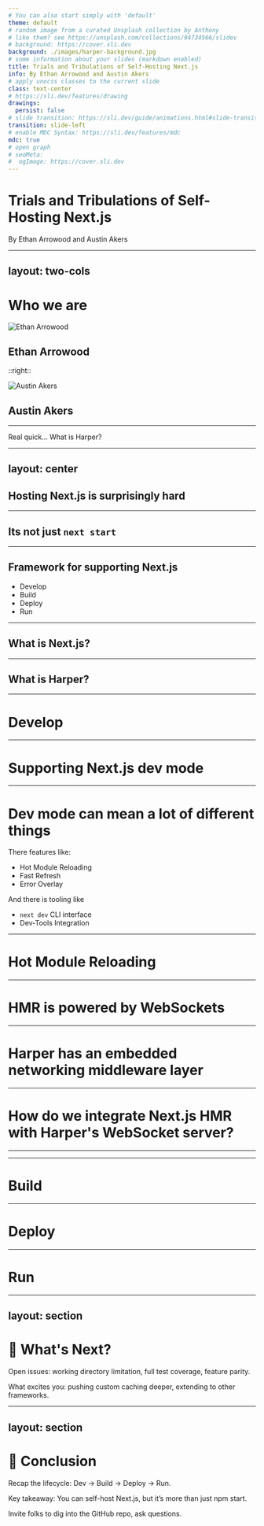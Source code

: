 ```yaml
---
# You can also start simply with 'default'
theme: default
# random image from a curated Unsplash collection by Anthony
# like them? see https://unsplash.com/collections/94734566/slidev
# background: https://cover.sli.dev
background: ./images/harper-background.jpg
# some information about your slides (markdown enabled)
title: Trials and Tribulations of Self-Hosting Next.js
info: By Ethan Arrowood and Austin Akers
# apply unocss classes to the current slide
class: text-center
# https://sli.dev/features/drawing
drawings:
  persist: false
# slide transition: https://sli.dev/guide/animations.html#slide-transitions
transition: slide-left
# enable MDC Syntax: https://sli.dev/features/mdc
mdc: true
# open graph
# seoMeta:
#  ogImage: https://cover.sli.dev
---
```


# Trials and Tribulations of Self-Hosting Next.js

By Ethan Arrowood and Austin Akers

---
layout: two-cols
---

# Who we are

<img
  class="rounded-full w-32 h-32 mt-24 justify-self-center"
  src="https://ethanarrowood.com/_astro/carrying_lincoln_cropped.Bsqiu0N-_hBO9Y.webp"
  alt="Ethan Arrowood"
/>

<h2 class="text-center">Ethan Arrowood</h2>

::right::

<img
  class="rounded-full w-32 h-32 mt-32 justify-self-center"
  src="https://avatars.githubusercontent.com/u/11778717?v=4"
  alt="Austin Akers"
/>

<h2 class="text-center">Austin Akers</h2>

<!-- Each of us introduce ourselves -->
<!-- Include titles -->
<!-- Definitely somehow state that we are both engineers at Harper -->

---

Real quick... What is Harper? 

<!-- Serverful, all-in-one Node.js platform -->

<!-- Diagram with basic architecture -->

<!-- The transition will come from the top most part of the architecture diagram which stats "Application Hosting" -->

---
layout: center
---

## Hosting Next.js is surprisingly hard

<!-- There is a lot to it! -->

<!-- quick slide - say whats on screen and move on - because the hook comes from next slide -->

---

## Its not just `next start`

<!-- Say whats on the slide and then... -->
<!-- Our goal was not just to host Next.js apps, but provide a holistic Next.js application development experience -->

---

## Framework for supporting Next.js

<!-- So, we came up with a high-level framework to dictate what it means to support Next.js -->

<!-- <div class="grid grid-cols-4 gap-4 mt-16 text-center">
<div>
Develop
</div>
<div>
  Build
</div>
<div>
  Deploy
  </div>
<div>
  Run
  </div>
</div> -->


<v-clicks every="1">

- Develop
- Build
- Deploy
- Run

</v-clicks>

 <!-- either or - goal: display each step one at a time on the same slide. -->

---

## What is Next.js? 

<!-- logo, screenshot of Next website -->
<!-- Next.js is a full-stack react framework. -->
<!-- It has continue to popularize patterns such as SSR, SSG, and it focusses on an excellent developer experience.  -->

---

## What is Harper?

<!-- "We've already mentioned, Harper is a serverful, all-in-one Node.js platform" -->
<!-- "And more technically we are...." -->
<!-- A little more technical -->
<!-- Reiterate all-in-one Node.js platform -->
<!-- Single process, worker threads for performance, production scaling via clustering and replication -->
<!-- Built-in Database, Complete File System access, Application Hosting -->

<!-- "Lets dive in" "Lets get started" -->

---

# Develop

<!-- The first aspect of our framework is "Develop". What this meant to us was parity (or maintaining) Next.js' excellent developer experience -->

---

# Supporting Next.js dev mode

<!-- for most developers the first part of Next.js they interact with is the `next dev` command -->

---

# Dev mode can mean a lot of different things

There features like:
- Hot Module Reloading
- Fast Refresh
- Error Overlay

And there is tooling like
- `next dev` CLI interface
- Dev-Tools Integration

<!-- This is the high-level feature summary slide of "what is Dev Mode" -->
<!-- probably good enough to just flip through them quickly and continue moving on... -->

---

# Hot Module Reloading
<!-- We want to highlight one of the harder aspects of this which was supporting Hot Module Reloading -->

---

# HMR is powered by WebSockets

---

# Harper has an embedded networking middleware layer

---

# How do we integrate Next.js HMR with Harper's WebSocket server?

---

<!-- Show and explain Next.js server API and getUpgradeHandler method (1 min) -->

<!-- Show and explain (briefly) Harper's server middleware (1 min) -->

<!-- Show how to combine them together to support HMR via Harper -->

---

# Build


---

# Deploy


---

# Run


---
layout: section
---

# 🎨 What's Next?

Open issues: working directory limitation, full test coverage, feature parity.

What excites you: pushing custom caching deeper, extending to other frameworks.

---
layout: section
---

# 🎨 Conclusion

Recap the lifecycle: Dev → Build → Deploy → Run.

Key takeaway: You can self-host Next.js, but it’s more than just npm start.

Invite folks to dig into the GitHub repo, ask questions.


